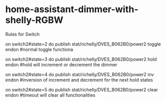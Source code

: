 # home-assistant-dimmer-with-shelly-RGBW

Rules for Switch

on switch2#state=2 do publish stat/richelly/DVES_B062B0/power2 toggle endon
#normal toggle functiona

on switch2#state=3 do publish stat/richelly/DVES_B062B0/power2 hold endon
#hold will increment or decrement the dimmer

on switch2#state=4 do publish stat/richelly/DVES_B062B0/power2 inv endon
#inversion of increment and decrement for the next hold states

on switch2#state=5 do publish stat/richelly/DVES_B062B0/power2 clear endon
#timeout will clear all functionalities
